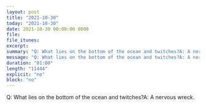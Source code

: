 ```yaml
---
layout: post
title: "2021-10-30"
today: "2021-10-30"
date: 2021-10-30 00:00:00 0000
file:
file_itunes:
excerpt:
summary: "Q: What lies on the bottom of the ocean and twitches?A: A nervous wreck."
message: "Q: What lies on the bottom of the ocean and twitches?A: A nervous wreck."
duration: "01:00"
length: "11444"
explicit: "no"
block: "no"
---
```

Q: What lies on the bottom of the ocean and twitches?A: A nervous wreck.

